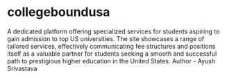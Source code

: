 # collegeboundusa
A dedicated platform offering specialized services for students aspiring to gain admission to top US universities. The site showcases a range of tailored services, effectively communicating fee structures and positions itself as a valuable partner for students seeking a smooth and successful path to prestigious higher education in the United States.
Author - Ayush Srivastava

